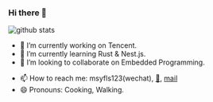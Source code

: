 ### Hi there 👋

![github stats](https://github-readme-stats.vercel.app/api?username=msyfls123&show_icons=true)

- 🔭 I’m currently working on Tencent.
- 🌱 I’m currently learning Rust & Nest.js.
- 👯 I’m looking to collaborate on Embedded Programming.
<!-- - 🤔 I’m looking for help with ...
- 💬 Ask me about ...
- ⚡ Fun fact: ... -->
- 📫 How to reach me: msyfls123(wechat), [📱](tel:+8618771058712), [mail](mailto:msyfls123@gmail.com)
- 😄 Pronouns: Cooking, Walking.
